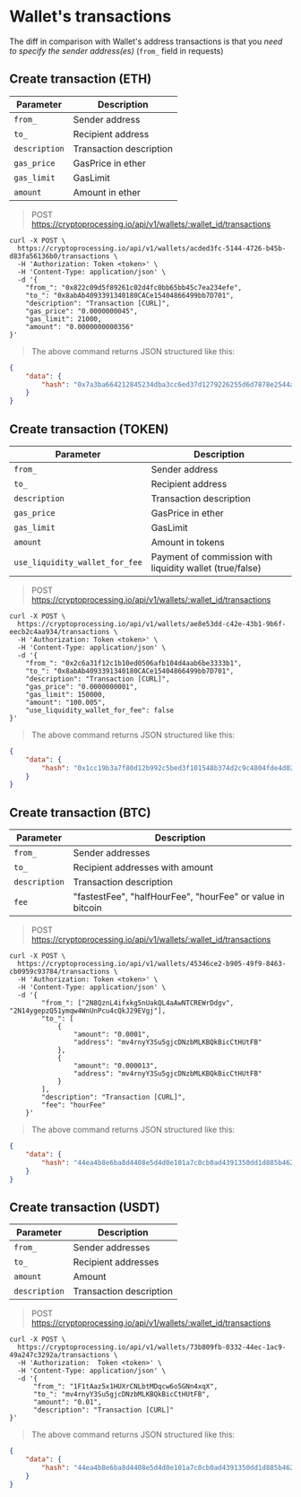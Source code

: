 # Wallet's transactions

The diff in comparison with Wallet's address transactions is that you *need to specify the sender address(es)* (`from_` field in requests)


## Create transaction (ETH)

Parameter             | Description
----------------------| ---------
`from_ `              | Sender address 
`to_ `                | Recipient address 
`description`         | Transaction description
`gas_price`           | GasPrice in ether
`gas_limit`           | GasLimit
`amount   `           | Amount in ether

> POST https://cryptoprocessing.io/api/v1/wallets/:wallet_id/transactions

```shell
curl -X POST \
  https://cryptoprocessing.io/api/v1/wallets/acded3fc-5144-4726-b45b-d83fa56136b0/transactions \
  -H 'Authorization: Token <token>' \
  -H 'Content-Type: application/json' \
  -d '{
	"from_": "0x822c09d5f89261c02d4fc0bb65bb45c7ea234efe",
    "to_": "0x8abAb4093391340180CACe15404866499bb7D701",
    "description": "Transaction [CURL]",		
    "gas_price": "0.0000000045",
    "gas_limit": 21000,
    "amount": "0.0000000000356"
}'
```
> The above command returns JSON structured like this:

```json
{
    "data": {
        "hash": "0x7a3ba664212845234dba3cc6ed37d1279226255d6d7878e2544a1b19f02d7f21"
    }
}
```

## Create transaction (TOKEN)

Parameter                       | Description
--------------------------------| ---------
`from_ `                        | Sender address
`to_ `                          | Recipient address
`description`                   | Transaction description
`gas_price`                     | GasPrice in ether
`gas_limit`                     | GasLimit
`amount`                        | Amount in tokens
`use_liquidity_wallet_for_fee`  | Payment of commission with liquidity wallet (true/false)

> POST https://cryptoprocessing.io/api/v1/wallets/:wallet_id/transactions

```shell
curl -X POST \
  https://cryptoprocessing.io/api/v1/wallets/ae8e53dd-c42e-43b1-9b6f-eecb2c4aa934/transactions \
  -H 'Authorization: Token <token>' \
  -H 'Content-Type: application/json' \
  -d '{
    "from_": "0x2c6a31f12c1b10ed0506afb104d4aab6be3333b1",
    "to_": "0x8abAb4093391340180CACe15404866499bb7D701",
    "description": "Transaction [CURL]",
    "gas_price": "0.0000000001",
    "gas_limit": 150000,
    "amount": "100.005",
    "use_liquidity_wallet_for_fee": false
}'
```
> The above command returns JSON structured like this:

```json
{
    "data": {
        "hash": "0x1cc19b3a7f80d12b992c5bed3f101548b374d2c9c4804fde4d02508c36e4fcbc"
    }
}
```

## Create transaction (BTC)

Parameter             | Description
---------             | ---------
`from_ `              | Sender addresses
`to_`                 | Recipient addresses with amount
`description`         | Transaction description
`fee`                 | "fastestFee", "halfHourFee", "hourFee" or value in bitcoin

> POST https://cryptoprocessing.io/api/v1/wallets/:wallet_id/transactions

```shell
curl -X POST \
  https://cryptoprocessing.io/api/v1/wallets/45346ce2-b905-49f9-8463-cb0959c93784/transactions \
  -H 'Authorization: Token <token>' \
  -H 'Content-Type: application/json' \
  -d '{
        "from_": ["2N8QznL4ifxkg5nUakQL4aAwNTCREWrDdgv", "2N14ygepzQ51ymqw4WnUnPcu4cQkJ29EVgj"],
        "to_": [
            {
                "amount": "0.0001",
                "address": "mv4rnyY3Su5gjcDNzbMLKBQkBicCtHUtFB"
            },
            {
                "amount": "0.000013",
                "address": "mv4rnyY3Su5gjcDNzbMLKBQkBicCtHUtFB"
            }
        ],
        "description": "Transaction [CURL]",
        "fee": "hourFee"
    }'
```
> The above command returns JSON structured like this:
```json
{
    "data": {
        "hash": "44ea4b8e6ba8d4408e5d4d0e101a7c0cb0ad4391350dd1d885b4621a32ff9d30"
    }
}
```

## Create transaction (USDT)

Parameter             | Description
---------             | ---------
`from_ `              | Sender addresses
`to_`                 | Recipient addresses
`amount`              | Amount
`description`         | Transaction description

> POST https://cryptoprocessing.io/api/v1/wallets/:wallet_id/transactions

```shell
curl -X POST \
  https://cryptoprocessing.io/api/v1/wallets/73b809fb-0332-44ec-1ac9-49a247c3292a/transactions \
  -H 'Authorization:  Token <token>' \
  -H 'Content-Type: application/json' \
  -d '{
      "from_": "1F1tAaz5x1HUXrCNLbtMDqcw6o5GNn4xqX",
      "to_": "mv4rnyY3Su5gjcDNzbMLKBQkBicCtHUtFB",
      "amount": "0.01",
      "description": "Transaction [CURL]"
}'
```
> The above command returns JSON structured like this:

```json
{
    "data": {
        "hash": "44ea4b8e6ba8d4408e5d4d0e101a7c0cb0ad4391350dd1d885b4621a32ff9d30"
    }
}
```

